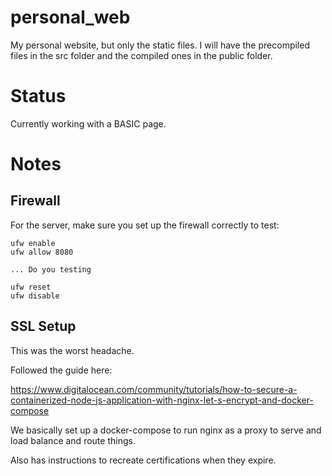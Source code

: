 # personal_web
My personal website, but only the static files. I will have the precompiled files in the src folder and the compiled ones in the public folder.

# Status
Currently working with a BASIC page.

# Notes
## Firewall
For the server, make sure you set up the firewall correctly to test:

```
ufw enable
ufw allow 8080

... Do you testing

ufw reset
ufw disable
```

## SSL Setup
This was the worst headache.

Followed the guide here:

https://www.digitalocean.com/community/tutorials/how-to-secure-a-containerized-node-js-application-with-nginx-let-s-encrypt-and-docker-compose

We basically set up a docker-compose to run nginx as a proxy to serve and load balance and route things.

Also has instructions to recreate certifications when they expire.

